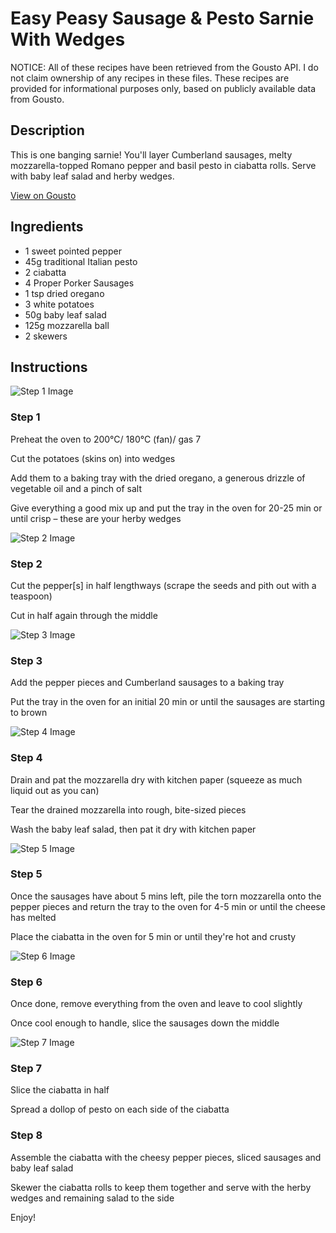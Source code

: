 # Easy Peasy Sausage & Pesto Sarnie With Wedges

NOTICE: All of these recipes have been retrieved from the Gousto API. I do not claim ownership of any recipes in these files. These recipes are provided for informational purposes only, based on publicly available data from Gousto.

## Description

This is one banging sarnie! You'll layer Cumberland sausages, melty mozzarella-topped Romano pepper and basil pesto in ciabatta rolls. Serve with baby leaf salad and herby wedges.

[View on Gousto](https://www.gousto.co.uk/recipes/cookbook/easy-peasy-sausage-pesto-sarnie-with-wedges)

## Ingredients

- 1 sweet pointed pepper
- 45g traditional Italian pesto
- 2 ciabatta
- 4 Proper Porker Sausages 
- 1 tsp dried oregano
- 3 white potatoes
- 50g baby leaf salad
- 125g mozzarella ball
- 2 skewers

## Instructions

![Step 1 Image](https://production-media.gousto.co.uk/cms/recipe-step-image/Step-1-1603210564102-x200.jpg)

### Step 1

Preheat the oven to 200°C/ 180°C (fan)/ gas 7

Cut the potatoes (skins on) into wedges

Add them to a baking tray with the dried oregano, a generous drizzle of vegetable oil and a pinch of salt

Give everything a good mix up and put the tray in the oven for 20-25 min or until crisp – these are your herby wedges

![Step 2 Image](https://production-media.gousto.co.uk/cms/recipe-step-image/step-2-1603210567959-x200.jpg)

### Step 2

Cut the pepper<span class="text-danger">[s]</span> in half lengthways (scrape the seeds and pith out with a teaspoon)

Cut in half again through the middle

![Step 3 Image](https://production-media.gousto.co.uk/cms/recipe-step-image/step-3-1603210572300-x200.jpg)

### Step 3

Add the pepper pieces and Cumberland sausages to a baking tray

Put the tray in the oven for an initial 20 min or until the sausages are starting to brown

![Step 4 Image](https://production-media.gousto.co.uk/cms/recipe-step-image/step-4-1603211164589-x200.jpg)

### Step 4

Drain and pat the mozzarella dry with kitchen paper (squeeze as much liquid out as you can)

Tear the drained mozzarella into rough, bite-sized pieces

Wash the baby leaf salad, then pat it dry with kitchen paper

![Step 5 Image](https://production-media.gousto.co.uk/cms/recipe-step-image/Step-5-1603211176942-x200.jpg)

### Step 5

Once the sausages have about 5 mins left, pile the torn mozzarella onto the pepper pieces and return the tray to the oven for 4-5 min or until the cheese has melted

Place the ciabatta in the oven for 5 min or until they're hot and crusty

![Step 6 Image](https://production-media.gousto.co.uk/cms/recipe-step-image/step-6-1603211180903-x200.jpg)

### Step 6

Once done, remove everything from the oven and leave to cool slightly

Once cool enough to handle, slice the sausages down the middle

![Step 7 Image](https://production-media.gousto.co.uk/cms/recipe-step-image/step-7-1603211221801-x200.jpg)

### Step 7

Slice the ciabatta in half

Spread a dollop of  pesto on each side of the ciabatta

### Step 8

Assemble the ciabatta with the cheesy pepper pieces, sliced sausages and baby leaf salad

Skewer the ciabatta rolls to keep them together and serve with the herby wedges and remaining salad to the side

Enjoy!

